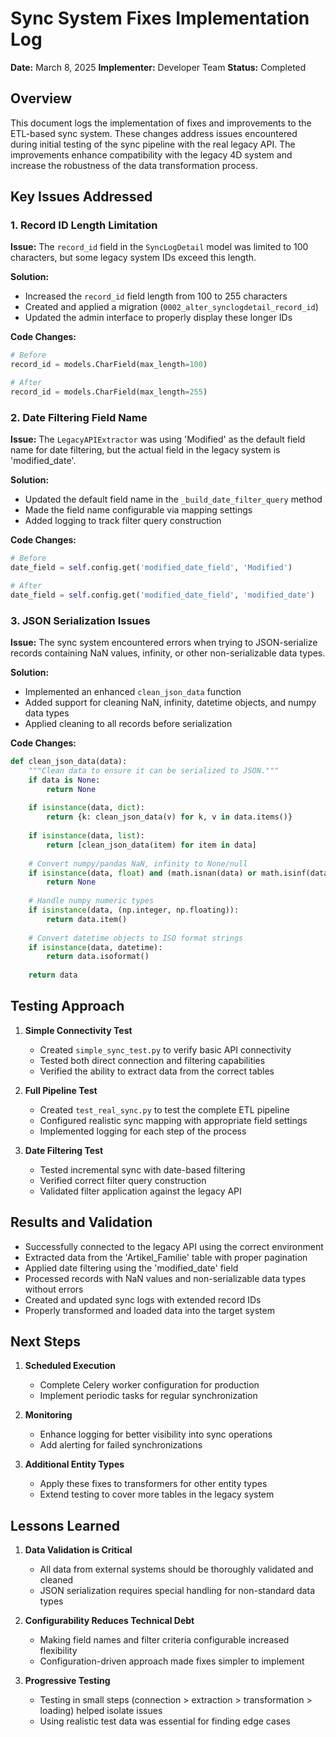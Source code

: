 # Sync System Fixes Implementation Log

**Date:** March 8, 2025
**Implementer:** Developer Team
**Status:** Completed

## Overview

This document logs the implementation of fixes and improvements to the ETL-based sync system. These changes address issues encountered during initial testing of the sync pipeline with the real legacy API. The improvements enhance compatibility with the legacy 4D system and increase the robustness of the data transformation process.

## Key Issues Addressed

### 1. Record ID Length Limitation

**Issue:** The `record_id` field in the `SyncLogDetail` model was limited to 100 characters, but some legacy system IDs exceed this length.

**Solution:**
- Increased the `record_id` field length from 100 to 255 characters
- Created and applied a migration (`0002_alter_synclogdetail_record_id`)
- Updated the admin interface to properly display these longer IDs

**Code Changes:**
```python
# Before
record_id = models.CharField(max_length=100)

# After
record_id = models.CharField(max_length=255)
```

### 2. Date Filtering Field Name

**Issue:** The `LegacyAPIExtractor` was using 'Modified' as the default field name for date filtering, but the actual field in the legacy system is 'modified_date'.

**Solution:**
- Updated the default field name in the `_build_date_filter_query` method
- Made the field name configurable via mapping settings
- Added logging to track filter query construction

**Code Changes:**
```python
# Before
date_field = self.config.get('modified_date_field', 'Modified')

# After
date_field = self.config.get('modified_date_field', 'modified_date')
```

### 3. JSON Serialization Issues

**Issue:** The sync system encountered errors when trying to JSON-serialize records containing NaN values, infinity, or other non-serializable data types.

**Solution:**
- Implemented an enhanced `clean_json_data` function
- Added support for cleaning NaN, infinity, datetime objects, and numpy data types
- Applied cleaning to all records before serialization

**Code Changes:**
```python
def clean_json_data(data):
    """Clean data to ensure it can be serialized to JSON."""
    if data is None:
        return None
    
    if isinstance(data, dict):
        return {k: clean_json_data(v) for k, v in data.items()}
    
    if isinstance(data, list):
        return [clean_json_data(item) for item in data]
    
    # Convert numpy/pandas NaN, infinity to None/null
    if isinstance(data, float) and (math.isnan(data) or math.isinf(data)):
        return None
    
    # Handle numpy numeric types
    if isinstance(data, (np.integer, np.floating)):
        return data.item()
    
    # Convert datetime objects to ISO format strings
    if isinstance(data, datetime):
        return data.isoformat()
    
    return data
```

## Testing Approach

1. **Simple Connectivity Test**
   - Created `simple_sync_test.py` to verify basic API connectivity
   - Tested both direct connection and filtering capabilities
   - Verified the ability to extract data from the correct tables

2. **Full Pipeline Test**
   - Created `test_real_sync.py` to test the complete ETL pipeline
   - Configured realistic sync mapping with appropriate field settings
   - Implemented logging for each step of the process

3. **Date Filtering Test**
   - Tested incremental sync with date-based filtering
   - Verified correct filter query construction
   - Validated filter application against the legacy API

## Results and Validation

- Successfully connected to the legacy API using the correct environment
- Extracted data from the 'Artikel_Familie' table with proper pagination
- Applied date filtering using the 'modified_date' field
- Processed records with NaN values and non-serializable data types without errors
- Created and updated sync logs with extended record IDs
- Properly transformed and loaded data into the target system

## Next Steps

1. **Scheduled Execution**
   - Complete Celery worker configuration for production
   - Implement periodic tasks for regular synchronization

2. **Monitoring**
   - Enhance logging for better visibility into sync operations
   - Add alerting for failed synchronizations

3. **Additional Entity Types**
   - Apply these fixes to transformers for other entity types
   - Extend testing to cover more tables in the legacy system

## Lessons Learned

1. **Data Validation is Critical**
   - All data from external systems should be thoroughly validated and cleaned
   - JSON serialization requires special handling for non-standard data types

2. **Configurability Reduces Technical Debt**
   - Making field names and filter criteria configurable increased flexibility
   - Configuration-driven approach made fixes simpler to implement

3. **Progressive Testing**
   - Testing in small steps (connection > extraction > transformation > loading) helped isolate issues
   - Using realistic test data was essential for finding edge cases 